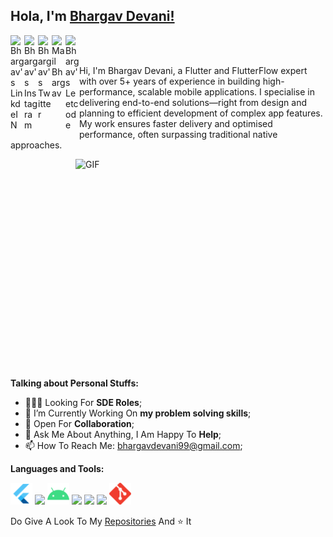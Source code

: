<b><h2>Hola, I'm <a href="https://dakshp07.github.io/">Bhargav Devani!</a></h2></b>

<a href="https://www.linkedin.com/in/flutter-expert-bhargav/">
  <img align="left" alt="Bhargav's LinkdeIN" width="22px" src="https://github.com/gauravghongde/social-icons/blob/master/SVG/Color/LinkedIN.svg" />
</a>
<a href="https://www.instagram.com/mr_devani99/">
  <img align="left" alt="Bhargav's Instagram" width="22px" src="https://github.com/gauravghongde/social-icons/blob/master/SVG/Color/Instagram.svg" />
</a>
<a href="https://twitter.com/dakshp07">
  <img align="left" alt="Bhargav's Twitter" width="22px" src="https://github.com/gauravghongde/social-icons/blob/master/SVG/Color/Twitter.svg" />
</a>
<a href="mailto:bhargavdevani99@gmail.com">
  <img align="left" alt="Mail Bhargav" width="22px" src="https://github.com/gauravghongde/social-icons/blob/master/SVG/Color/Gmail.svg" />
</a>
<a href="https://leetcode.com/u/bhargav_devani/">
  <img align="left" alt="Bhargav's Leetcode" width="22px" src="https://cdn.iconscout.com/icon/free/png-512/free-leetcode-3521542-2944960.png?f=avif&w=512" />
</a>


<br />
<br />


Hi, I'm Bhargav Devani, a Flutter and FlutterFlow expert with over 5+ years of experience in building high-performance, scalable mobile applications. I specialise in delivering end-to-end solutions—right from design and planning to efficient development of complex app features. My work ensures faster delivery and optimised performance, often surpassing traditional native approaches.


<img style="float: right" alt="GIF"  width="400"  height="350"  src="https://c.tenor.com/5ry-200hErMAAAAM/hacker-hacker-man.gif">
 
<div style="clear: right">

  **Talking about Personal Stuffs:**

- 👨🏽‍💻 Looking For **SDE Roles**;
- 🌱 I’m Currently Working On **my problem solving skills**; 
- 👯 Open For **Collaboration**;
- 💬 Ask Me About Anything, I Am Happy To **Help**;
- 📫 How To Reach Me: bhargavdevani99@gmail.com;
  </div>

**Languages and Tools:**  


<code><img height="35" src="https://raw.githubusercontent.com/github/explore/80688e429a7d4ef2fca1e82350fe8e3517d3494d/topics/flutter/flutter.png"></code>
<code><img height="35" src="https://www.pngitem.com/pimgs/m/480-4800518_file-dart-logo-dart-programming-language-logo-hd.png"></code>
<code><img height="35" src="https://raw.githubusercontent.com/github/explore/80688e429a7d4ef2fca1e82350fe8e3517d3494d/topics/android/android.png"></code>
<code><img height="35" src="https://code.visualstudio.com/assets/updates/1_35/logo-stable.png"></code>
<code><img height="35" src="https://d2eip9sf3oo6c2.cloudfront.net/tags/images/000/001/085/square_280/firebaselogo.png"></code>
<code><img height="35" src="https://user-images.githubusercontent.com/2676579/34940598-17cc20f0-f9be-11e7-8c6d-f0190d502d64.png"></code>
<code><img height="35" src="https://raw.githubusercontent.com/github/explore/80688e429a7d4ef2fca1e82350fe8e3517d3494d/topics/git/git.png"></code>

Do Give A Look To My [Repositories](https://github.com/bhargavdevani99?tab=repositories) And ⭐ It 

